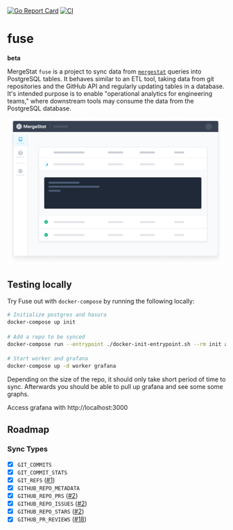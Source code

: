 [![Go Report Card](https://goreportcard.com/badge/github.com/mergestat/fuse)](https://goreportcard.com/report/github.com/mergestat/fuse)
[![CI](https://github.com/mergestat/fuse/actions/workflows/ci.yaml/badge.svg)](https://github.com/mergestat/fuse/actions/workflows/ci.yaml)

# fuse

**beta**

MergeStat `fuse` is a project to sync data from [`mergestat`](https://github.com/mergestat/mergestat) queries into PostgreSQL tables.
It behaves similar to an ETL tool, taking data from git repositories and the GitHub API and regularly updating tables in a database.
It's intended purpose is to enable "operational analytics for engineering teams," where downstream tools may consume the data from the PostgreSQL database.

<img alt="MergeStat Fuse Illustration" src="docs/illustration-logs.png" width="500" />

## Testing locally

Try Fuse out with `docker-compose` by running the following locally:

```sh
# Initialize postgres and hasura
docker-compose up init

# Add a repo to be synced
docker-compose run --entrypoint ./docker-init-entrypoint.sh --rm init add-repo https://github.com/mergestat/mergestat

# Start worker and grafana
docker-compose up -d worker grafana
```

Depending on the size of the repo, it should only take short period of time to sync.
Afterwards you should be able to pull up grafana and see some some graphs.

Access grafana with http://localhost:3000

## Roadmap

### Sync Types

- [x] `GIT_COMMITS`
- [x] `GIT_COMMIT_STATS`
- [x] `GIT_REFS` ([#1](https://github.com/mergestat/fuse/issues/1))
- [x] `GITHUB_REPO_METADATA`
- [x] `GITHUB_REPO_PRS` ([#2](https://github.com/mergestat/fuse/issues/2))
- [x] `GITHUB_REPO_ISSUES` ([#2](https://github.com/mergestat/fuse/issues/2))
- [x] `GITHUB_REPO_STARS` ([#2](https://github.com/mergestat/fuse/issues/2))
- [x] `GITHUB_PR_REVIEWS` ([#18](https://github.com/mergestat/fuse/issues/18)) 

